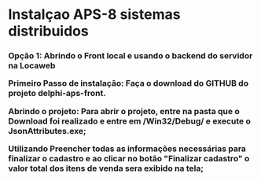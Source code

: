<h1> Instalçao APS-8 sistemas distribuidos</h1>
</hr>
<h3> Opção 1: Abrindo o Front local e usando o backend do servidor na Locaweb</b> 

<b>Primeiro Passo de instalação: </b>
Faça o download do GITHUB do projeto delphi-aps-front.

<b>Abrindo o projeto:</b>
Para abrir o projeto, entre na pasta que o Download foi realizado e entre em /Win32/Debug/ e execute o JsonAttributes.exe;

<b>Utilizando</b>
Preencher todas as informações necessárias para finalizar o cadastro e ao clicar no botão "Finalizar cadastro" o valor total dos itens de venda sera exibido na tela;

